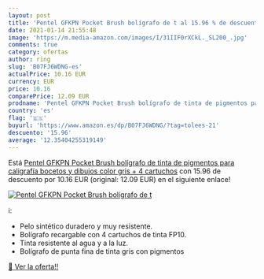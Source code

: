 ```yaml
---
layout: post
title: 'Pentel GFKPN Pocket Brush bolígrafo de t al 15.96 % de descuento'
date: 2021-01-14 21:55:48
image: 'https://m.media-amazon.com/images/I/31IIF0rXCkL._SL200_.jpg'
comments: true
category: ofertas
author: ring
slug: 'B07FJ6WDNG-es'
actualPrice: 10.16 EUR
currency: EUR
price: 10.16
comparePrice: 12.09 EUR
prodname: 'Pentel GFKPN Pocket Brush bolígrafo de tinta de pigmentos para caligrafía  bocetos y dibujos  color gris + 4 cartuchos'
country: 'es'
flag: '🇪🇸'
buyurl: 'https://www.amazon.es/dp/B07FJ6WDNG/?tag=tolees-21'
descuento: '15.96'
average: '12.35404255319149'
---
```


Está [Pentel GFKPN Pocket Brush bolígrafo de tinta de pigmentos para caligrafía  bocetos y dibujos  color gris + 4 cartuchos](https://www.amazon.es/dp/B07FJ6WDNG/?tag=tolees-21) con 15.96 de descuento por 10.16 EUR (original: 12.09 EUR) en el siguiente enlace!

[![Pentel GFKPN Pocket Brush bolígrafo de t](https://m.media-amazon.com/images/I/31IIF0rXCkL._SL200_.jpg)](https://www.amazon.es/dp/B07FJ6WDNG/?tag=tolees-21)

ℹ️:

- Pelo sintético duradero y muy resistente.
- Bolígrafo recargable con 4 cartuchos de tinta FP10.
- Tinta resistente al agua y a la luz.
- Bolígrafo de punta fina de tinta gris con pigmentos

[🛒 Ver la oferta!!](https://www.amazon.es/dp/B07FJ6WDNG/?tag=tolees-21)
